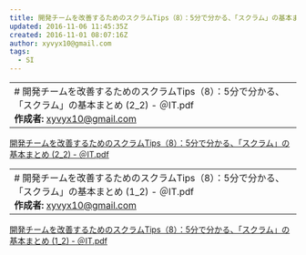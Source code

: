 ```yaml
---
title: 開発チームを改善するためのスクラムTips（8）：5分で分かる、「スクラム」の基本まとめ (2_2) - ＠IT.pdf
updated: 2016-11-06 11:45:35Z
created: 2016-11-01 08:07:16Z
author: xyvyx10@gmail.com
tags:
  - SI
---
```


|     |
| --- |
| # 開発チームを改善するためのスクラムTips（8）：5分で分かる、「スクラム」の基本まとめ (2_2) - ＠IT.pdf<br>**作成者:** xyvyx10@gmail.com |

[開発チームを改善するためのスクラムTips（8）：5分で分かる、「スクラム」の基本まとめ (2_2) - ＠IT.pdf](../_resources/開発チームを改善するためのスクラムTips（8）：5分で分かる、「スクラム」の基本まとめ%20%282_2%29%20-%20＠IT.pdf)

|     |
| --- |
| # 開発チームを改善するためのスクラムTips（8）：5分で分かる、「スクラム」の基本まとめ (1_2) - ＠IT.pdf<br>**作成者:** xyvyx10@gmail.com |

[開発チームを改善するためのスクラムTips（8）：5分で分かる、「スクラム」の基本まとめ (1_2) - ＠IT.pdf](../_resources/開発チームを改善するためのスクラムTips（8）：5分で分かる、「スクラム」の基本まとめ%20%281_2%29%20-%20＠IT.pdf)